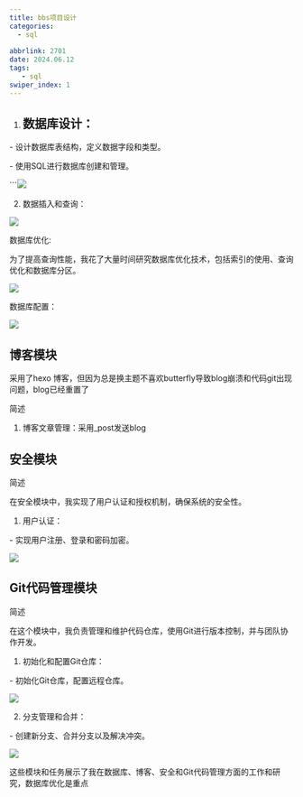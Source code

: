 ```yaml
---
title: bbs项目设计
categories:
  - sql
  
abbrlink: 2701
date: 2024.06.12
tags: 
   - sql
swiper_index: 1
---
```


1. ## 数据库设计：

  \- 设计数据库表结构，定义数据字段和类型。

  \- 使用SQL进行数据库创建和管理。



  \```![](https://img.mengnankk.asia/img/微信图片_20240613195841.png)

 

2. 数据插入和查询：

![](https://img.mengnankk.asia/img/微信图片_20240613195735.png)

数据库优化: 

为了提高查询性能，我花了大量时间研究数据库优化技术，包括索引的使用、查询优化和数据库分区。

![](https://img.mengnankk.asia/img/微信图片_20240613195732.png)

数据库配置：

![](https://img.mengnankk.asia/img/微信图片_20240613200414.png)

##  博客模块

采用了hexo 博客，但因为总是换主题不喜欢butterfly导致blog崩溃和代码git出现问题，blog已经重置了

 简述

1. 博客文章管理：采用_post发送blog

##  安全模块

 简述

在安全模块中，我实现了用户认证和授权机制，确保系统的安全性。

1. 用户认证：

  \- 实现用户注册、登录和密码加密。

 ![](https://img.mengnankk.asia/img/微信图片_20240613195729.png)

##  Git代码管理模块

 简述

在这个模块中，我负责管理和维护代码仓库，使用Git进行版本控制，并与团队协作开发。

1. 初始化和配置Git仓库：

  \- 初始化Git仓库，配置远程仓库。

![](https://img.mengnankk.asia/img/微信图片_20240613195727.png)

 



2. 分支管理和合并：

  \- 创建新分支、合并分支以及解决冲突。

 ![](https://img.mengnankk.asia/img/微信图片_20240613195718.png)

这些模块和任务展示了我在数据库、博客、安全和Git代码管理方面的工作和研究，数据库优化是重点
